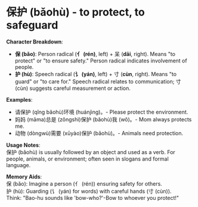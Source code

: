 # **保护 (bǎohù) - to protect, to safeguard**

**Character Breakdown**:  
- **保 (bǎo)**: Person radical (**亻 (rén)**, left) + 呆 (**dāi**, right). Means "to protect" or "to ensure safety." Person radical indicates involvement of people.  
- **护 (hù)**: Speech radical (**讠 (yán)**, left) + 寸 (**cùn**, right). Means "to guard" or "to care for." Speech radical relates to communication; 寸 (cùn) suggests careful measurement or action.

**Examples**:  
- 请保护 (qǐng bǎohù)环境 (huánjìng)。- Please protect the environment.  
- 妈妈 (māma)总是 (zǒngshì)保护 (bǎohù)我 (wǒ)。- Mom always protects me.  
- 动物 (dòngwù)需要 (xūyào)保护 (bǎohù)。- Animals need protection.

**Usage Notes**:  
保护 (bǎohù) is usually followed by an object and used as a verb. For people, animals, or environment; often seen in slogans and formal language.

**Memory Aids**:  
保 (bǎo): Imagine a person (亻 (rén)) ensuring safety for others.  
护 (hù): Guarding (讠 (yán) for words) with careful hands (寸 (cùn)).  
Think: "Bao-hu sounds like 'bow-who?'-Bow to whoever you protect!"